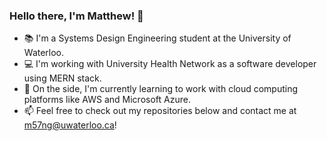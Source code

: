 ### Hello there, I'm Matthew! 🤠

- 📚 I'm a Systems Design Engineering student at the University of Waterloo.
- 💻 I'm working with University Health Network as a software developer using MERN stack.
- 🤚  On the side, I'm currently learning to work with cloud computing platforms like AWS and Microsoft Azure.
- 📫 Feel free to check out my repositories below and contact me at m57ng@uwaterloo.ca!
